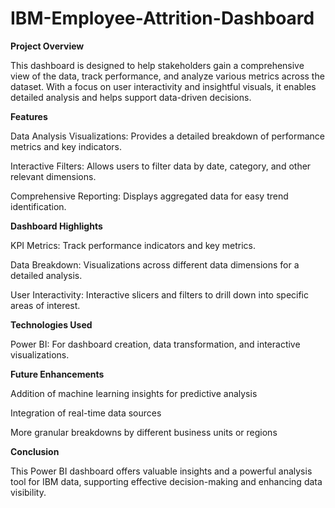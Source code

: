 # IBM-Employee-Attrition-Dashboard

**Project Overview**

This dashboard is designed to help stakeholders gain a comprehensive view of the data, track performance, and analyze various metrics across the dataset. With a focus on user interactivity and insightful visuals, it enables detailed analysis and helps support data-driven decisions.

**Features**

Data Analysis Visualizations: Provides a detailed breakdown of performance metrics and key indicators.

Interactive Filters: Allows users to filter data by date, category, and other relevant dimensions.

Comprehensive Reporting: Displays aggregated data for easy trend identification.

**Dashboard Highlights**

KPI Metrics: Track performance indicators and key metrics.

Data Breakdown: Visualizations across different data dimensions for a detailed analysis.

User Interactivity: Interactive slicers and filters to drill down into specific areas of interest.

**Technologies Used**

Power BI: For dashboard creation, data transformation, and interactive visualizations.

**Future Enhancements**

Addition of machine learning insights for predictive analysis

Integration of real-time data sources

More granular breakdowns by different business units or regions

**Conclusion**

This Power BI dashboard offers valuable insights and a powerful analysis tool for IBM data, supporting effective decision-making and enhancing data visibility.

